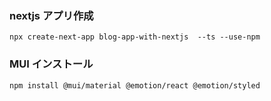 ### nextjs アプリ作成

```
npx create-next-app blog-app-with-nextjs  --ts --use-npm
```

### MUI インストール

```
npm install @mui/material @emotion/react @emotion/styled
```
